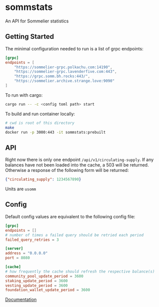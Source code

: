 # sommstats

An API for Sommelier statistics


## Getting Started

The minimal configuration needed to run is a list of grpc endpoints:

```toml
[grpc]
endpoints = [
    "https://sommelier-grpc.polkachu.com:14190",
    "https://sommelier-grpc.lavenderfive.com:443",
    "https://grpc.somm.bh.rocks:443/",
    "https://sommelier.archive.strange.love:9090"
]
```

To run with cargo:

```bash
cargo run -- -c <config toml path> start
```

To build and run container locally:

```bash
# cwd is root of this directory
make
docker run -p 3000:443 -it sommstats:prebuilt
```


## API

Right now there is only one endpoint `/api/v1/circulating-supply`. If any balances have not been loaded into the cache, a 503 will be returned. Otherwise a response of the following form will be returned:

```json
{"circulating_supply": 1234567890}
```

Units are `usomm`

## Config

Default config values are equivalent to the following config file:

```toml
[grpc]
endpoints = []
# number of times a failed query should be retried each period
failed_query_retries = 3

[server]
address = "0.0.0.0"
port = 8080

[cache]
# how frequently the cache should refresh the respective balance(s)
community_pool_update_period = 3600
staking_update_period = 3600
vesting_update_period = 3600
foundation_wallet_update_period = 3600
```


[Documentation]

[Abscissa]: https://github.com/iqlusioninc/abscissa
[Documentation]: https://docs.rs/abscissa_core/
